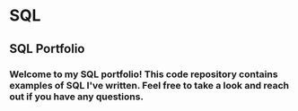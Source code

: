# SQL
## **SQL Portfolio**
### Welcome to my SQL portfolio! This code repository contains examples of SQL I've written. Feel free to take a look and reach out if you have any questions.
